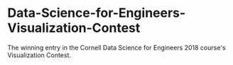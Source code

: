 # Data-Science-for-Engineers-Visualization-Contest
The winning entry in the Cornell Data Science for Engineers 2018 course's Visualization Contest.
